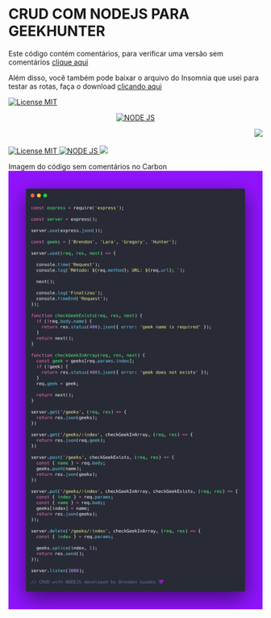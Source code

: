 # CRUD COM NODEJS PARA GEEKHUNTER

Este código contém comentários, para verificar uma versão sem comentários [clique aqui](https://gist.github.com/brendonguedes/a80a11dc7979bbc8fbece728976de0f0)

Além disso, você também pode baixar o arquivo do Insomnia que usei para testar as rotas, faça o download [clicando aqui](https://gist.github.com/brendonguedes/cea3b70fda51cd5b7745ad33d19d0ce4)

<p align="left">
  <a href="https://opensource.org/licenses/MIT">
    <img src="https://img.shields.io/badge/License-MIT-blue.svg" alt="License MIT">
  </a>
</p>

<p align="center">
  <a href="https://nodejs.org/en/">
    <img src="https://img.shields.io/badge/nodejs-CRUD-brightgreen" alt="NODE JS">
  </a>
</p>

<p align="right">
  <a href="https://www.geekhunter.com.br//">
    <img src="https://img.shields.io/badge/geekhunter-crud%20em%20node-purple alt="NODE JS">
  </a>
</p>



  <a href="https://opensource.org/licenses/MIT">
    <img src="https://img.shields.io/badge/License-MIT-blue.svg" alt="License MIT">
  </a>
  <a href="https://nodejs.org/en/">
    <img src="https://img.shields.io/badge/nodejs-CRUD-brightgreen" alt="NODE JS">
  </a>
  <a href="https://www.geekhunter.com.br//">
    <img src="https://img.shields.io/badge/geekhunter-crud%20em%20node-purple alt="NODE JS">
  </a>


Imagem do código sem comentários no Carbon ![Markdown](images/carbon-geek.png)


